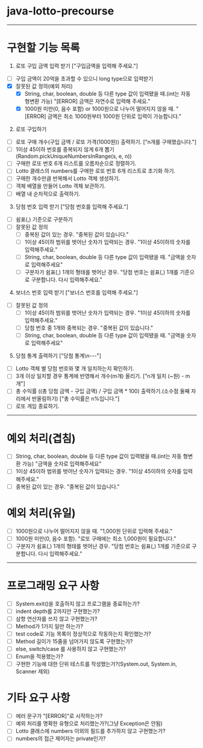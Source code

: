 # java-lotto-precourse

---
# 구현할 기능 목록

1. 로또 구입 금액 입력 받기 ["구입금액을 입력해 주세요."]
- [ ] 구입 금액이 20억을 초과할 수 있으니 long type으로 입력받기
- [x] 잘못된 값 정의(예외 처리)
  - [x] String, char, boolean, double 등 다른 type 값이 입력됐을 때.(int는 자동 형변환 가능) "[ERROR] 금액은 자연수로 입력해 주세요."
  - [x] 1000원 미만(0, 음수 포함) or 1000원으로 나누어 떨어지지 않을 때. "[ERROR] 금액은 최소 1000원부터 1000원 단위로 입력이 가능합니다."

2. 로또 구입하기
- [ ] 로또 구매 개수(구입 금액 / 로또 가격(1000원)) 출력하기. ["n개를 구매했습니다."]
- [ ] 1이상 45이하 번호를 중복되지 않게 6개 뽑기(Random.pickUniqueNumbersInRange(s, e, n))
- [ ] 구매한 로또 번호 6개 리스트를 오름차순으로 정렬하기.
- [ ] Lotto 클래스의 numbers를 구매한 로또 번호 6개 리스트로 초기화 하기.
- [ ] 구매한 개수만큼 반복해서 Lotto 객체 생성하기.
- [ ] 객체 배열을 만들어 Lotto 객체 보관하기.
- [ ] 배열 내 순차적으로 출력하기.

3. 당첨 번호 입력 받기 ["당첨 번호를 입력해 주세요."]
- [ ] 쉼표(,) 기준으로 구분하기
- [ ] 잘못된 값 정의
  - [ ] 중복된 값이 있는 경우. "중복된 값이 있습니다."
  - [ ] 1이상 45이하 범위를 벗어난 숫자가 입력되는 경우. "1이상 45이하의 숫자를 입력해주세요."
  - [ ] String, char, boolean, double 등 다른 type 값이 입력됐을 때. "금액을 숫자로 입력해주세요"
  - [ ] 구분자가 쉼표(,) 1개의 형태를 벗어난 경우. "당첨 번호는 쉼표(,) 1개를 기준으로 구분합니다. 다시 입력해주세요."

4. 보너스 번호 입력 받기 ["보너스 번호를 입력해 주세요."]
- [ ] 잘못된 값 정의
  - [ ] 1이상 45이하 범위를 벗어난 숫자가 입력되는 경우. "1이상 45이하의 숫자를 입력해주세요."
  - [ ] 당첨 번호 중 1개와 중복되는 경우. "중복된 값이 있습니다."
  - [ ] String, char, boolean, double 등 다른 type 값이 입력됐을 때. "금액을 숫자로 입력해주세요"

5. 당첨 통계 출력하기 ["당첨 통계\n---"]
- [ ] Lotto 객체 별 당첨 번호와 몇 개 일치하는지 확인하기.
- [ ] 3개 이상 일치할 경우 통계에 반영해서 개수(m개) 올리기. ["n개 일치 (~원) - m개"]
- [ ] 총 수익률 ((총 당첨 금액 - 구입 금액) / 구입 금액 * 100) 출력하기.(소수점 둘째 자리에서 반올림하기) ["총 수익률은 n%입니다."]
- [ ] 로또 게임 종료하기.

---
# 예외 처리(겹침)
- [ ] String, char, boolean, double 등 다른 type 값이 입력됐을 때.(int는 자동 형변환 가능) "금액을 숫자로 입력해주세요"
- [ ] 1이상 45이하 범위를 벗어난 숫자가 입력되는 경우. "1이상 45이하의 숫자를 입력해주세요."
- [ ] 중복된 값이 있는 경우. "중복된 값이 있습니다."

# 예외 처리(유일)
- [ ] 1000원으로 나누어 떨어지지 않을 때. "1,000원 단위로 입력해 주세요."
- [ ] 1000원 미만(0, 음수 포함). "로또 구매에는 최소 1,000원이 필요합니다."
- [ ] 구분자가 쉼표(,) 1개의 형태를 벗어난 경우. "당첨 번호는 쉼표(,) 1개를 기준으로 구분합니다. 다시 입력해주세요."

---
# 프로그래밍 요구 사항
- [ ] System.exit()을 호출하지 않고 프로그램을 종료하는가?
- [ ] indent depth를 2까지만 구현했는가?
- [ ] 삼항 연산자를 쓰지 않고 구현했는가?
- [ ] Method가 1가지 일만 하는가?
- [ ] test code로 기능 목록이 정상적으로 작동하는지 확인했는가?
- [ ] Method 길이가 15줄을 넘어가지 않도록 구현했는가?
- [ ] else, switch/case 를 사용하지 않고 구현했는가?
- [ ] Enum을 적용했는가?
- [ ] 구현한 기능에 대한 단위 테스트를 작성했는가?(System.out, System.in, Scanner 제외)

# 기타 요구 사항
- [ ] 에러 문구가 "[ERROR]"로 시작하는가?
- [ ] 예외 처리를 명확한 유형으로 처리했는가?(그냥 Exception은 안됨)
- [ ] Lotto 클래스에 numbers 이외의 필드를 추가하지 않고 구현했는가?
- [ ] numbers의 접근 제어자는 private인가?
